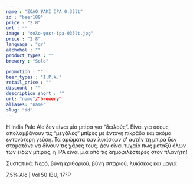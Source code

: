 ```yaml
---
name : "ΣΟΛΟ ΨΑΚΙ IPA 0.33lt"
id : "beer189"
price : "2.8"
url : ""
image : "σολο-ψακι-ipa-033lt.jpg"
price : "2.8"
language : "gr"
alchohol : ""
product_types : ""
brewery : "Solo"

promotion : ""
beer_types : "I.P.A."
retail_price : ""
discount : ""
description_short : ""
url: "name"/"brewery"
aliases: "name"
slug: "id"
---
```


Η India Pale Ale δεν είναι μία μπίρα για “δειλούς”. Είναι για όσους απολαμβάνουν τις “μεγάλες” μπίρες με έντονη πικράδα και ακόμα εντονότερη γεύση. Τα αρώματα των λυκίσκων σ’ αυτήν τη μπίρα δεν σταματάνε να δίνουν τις χάρες τους. Δεν είναι τυχαίο πως μεταξύ όλων των ειδών μπίρας, η IPA είναι μία από τις δημοφιλέστερες στον πλανήτη!

Συστατικά: Νερό, βύνη κριθαριού, βύνη σιταριού, λυκίσκος και μαγιά

7,5% Alc | Vol 50 IBU, 17°P